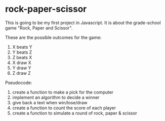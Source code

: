 # rock-paper-scissor

This is going to be my first project in Javascript.
It is about the grade-school game "Rock, Paper and Scissor".

These are the possible outcomes for the game:

1. X beats Y
2. Y beats Z
3. Z beats X
4. X draw X
5. Y draw Y
6. Z draw Z

Pseudocode:

1. create a function to make a pick for the computer
2. implement an algorithm to decide a winner
3. give back a text when win/lose/draw
4. create a function to count the score of each player
5. create a function to simulate a round of rock, paper & scissor
